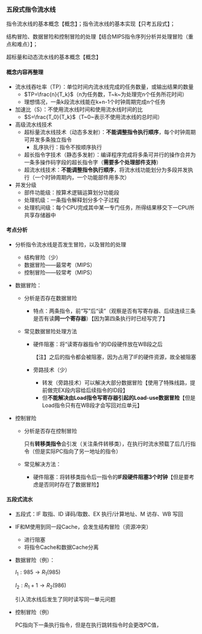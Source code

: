 ### 五段式指令流水线

指令流水线的基本概念【概念】；指令流水线的基本实现【只考五段式】；

结构冒险、数据冒险和控制冒险的处理【结合MIPS指令序列分析并处理冒险（重点和难点）】；

超标量和动态流水线的基本概念【概念】



#### 概念内容再整理

+ 流水线吞吐率（TP）：单位时间内流水线完成的任务数量，或输出结果的数量
  + $TP=\frac{n}{T_k}$（n为任务数，T~k~为处理完n个任务所花时间）
  + 理想情况，一条k段流水线能在k+n-1个时钟周期完成n个任务
+ 加速比（S）：不使用流水线时间和使用流水线时间的比
  + $S=\frac{T_0}{T_k}$（T~0~表示不使用流水线的总时间）
+ 高级流水线技术
  + 超标量流水线技术（动态多发射）：**不能调整指令执行顺序**，每个时钟周期可并发多条独立指令
    + 乱序执行：指令不按顺序执行
  + 超长指令字技术（静态多发射）：编译程序完成将多条可并行的操作合并为一条多操作码字段的超长指令字（**需要多个处理部件支持**）
  + 超流水线技术：**不能调整指令执行顺序**，将流水线功能划分为多段并发执行（一个时钟周期内，一个功能部件用多次）
+ 并发分级
  + 部件功能级：按算术逻辑运算划分功能段
  + 处理机级：一条指令解释划分多个子过程
  + 处理机间级：每个CPU完成其中某一专门任务，所得结果移交下一CPU所共享存储器中



#### 考点分析

+ 分析指令流水线是否发生冒险，以及冒险的处理

  + 结构冒险（少）
  + 数据冒险——最常考（MIPS）
  + 控制冒险——较常考（MIPS）

+ 数据冒险：

  + 分析是否存在数据冒险

    + 特点：两条指令，前“写”后“读”（观察是否有写寄存器、后续连续三条是否有读**同一个寄存器**）【因为第四条执行时已经写完了】

  + 常见数据冒险处理方法

    + 硬件阻塞：将“读寄存器指令”的ID段硬件放在WB段之后

      【注】之后的指令都会被阻塞，因为占用了IF的硬件资源，故全被阻塞

    + 旁路技术（少）

      + 转发（旁路技术）可以解决大部分数据冒险【使用了特殊线路，提前做完EX段内容给后续指令的ID段】
      + 但**不能解决由Load指令写寄存器引起的Load-use数据冒险**【但是Load指令只有在WB段才会写回对应单元】

+ 控制冒险

  + 分析是否存在控制冒险

    只有**转移类指令**会引发（关注条件转移类），在执行时流水预载了后几行指令（但是实际PC指向了另一地址的指令）

  + 常见解决方法：

    + 硬件阻塞：将转移类指令后一指令的**IF段硬件阻塞3个时钟**【但是要考虑是否同时存在了数据冒险】





#### 五段式流水

+ 五段式：IF 取指、ID 译码/取数、EX 执行/计算地址、M 访存、WB 写回

+ IF和M使用到同一段Cache，会发生结构冒险（资源冲突）
  + 进行阻塞
  + 将指令Cache和数据Cache分离

+ 数据冒险（例）：

  $I_1:985\to R_1(985)$

  $I_2:R_1+1\to R_2(986)$

  引入流水线后发生了同时读写同一单元问题

+ 控制冒险（例）

  PC指向下一条执行指令，但是在执行跳转指令时会更改PC值，